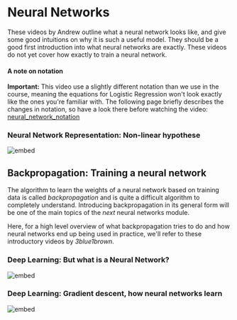 # Neural Networks

These videos by Andrew outline what a neural network looks like, and give some
good intuitions on why it is such a useful model. They should be a good first
introduction into what neural networks are exactly. These videos do not yet
cover how exactly to train a neural network.

#### A note on notation

**Important:** This video use a slightly different notation than we use in
the course, meaning the equations for Logistic Regression won't look exactly
like the ones you're familiar with. The following page briefly describes the
changes in notation, so have a look there before watching the video:
[neural_network_notation](nn_notation.pdf)

### Neural Network Representation: Non-linear hypothese

![embed](https://youtube.com/embed/SGEroEKFbnY)

## Backpropagation: Training a neural network

The algorithm to learn the weights of a neural network based on training data
is called *backpropagation* and is quite a difficult algorithm to completely
understand. Introducing backpropagation in its general form will be one of the
main topics of the *next* neural networks module.

Here, for a high level overview of what backpropagation tries to do and
how neural networks end up being used in practice, we'll refer to these
introductory videos by *3blue1brown*.

### Deep Learning: But what is a Neural Network?

![embed](https://youtube.com/embed/aircAruvnKk)

### Deep Learning: Gradient descent, how neural networks learn

![embed](https://youtube.com/embed/IHZwWFHWa-w)

